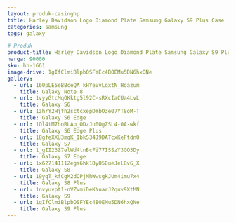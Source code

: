 ```yaml
---
layout: produk-casinghp
title: Harley Davidson Logo Diamond Plate Samsung Galaxy S9 Plus Case
categories: samsung
tags: galaxy

# Produk
product-title: Harley Davidson Logo Diamond Plate Samsung Galaxy S9 Plus Case
harga: 90000
sku: hn-1661
image-drive: 1gIfClmiBlpbOSFYEc4BOEMu5DN6hxQNe
gallery:
  - url: 160pLE5eBBceQA_kHYeVvLqxtN_Hoazum
    title: Galaxy Note 8
  - url: 1vyyGtcMqQKktg5l92C-sRXcIaCUa4LvL
    title: Galaxy S6
  - url: 1zhrY2Hjfh2sctcxepDYbO3e07YT8oM-T
    title: Galaxy S6 Edge
  - url: 1Ol4tM7hoRLAp_ODzJu0OgZSL4-0A-wkf
    title: Galaxy S6 Edge Plus
  - url: 18gfeXXU3mqK_IbkS34J9DATcxKeFtdnO
    title: Galaxy S7
  - url: 1_gII23Z7elWd4tnBcFi77ISSzY3GO3Dy
    title: Galaxy S7 Edge
  - url: 1x62714111Zegs6hk1DyO5DueJeLGvG_X
    title: Galaxy S8
  - url: 19yqT_kfCgM2dOPjMhWwsgkJUm4imu7x4
    title: Galaxy S8 Plus
  - url: 1nvyuvpt1-nVZvmiDeKNuarJ2quv9XtMN
    title: Galaxy S9
  - url: 1gIfClmiBlpbOSFYEc4BOEMu5DN6hxQNe
    title: Galaxy S9 Plus
---
```


